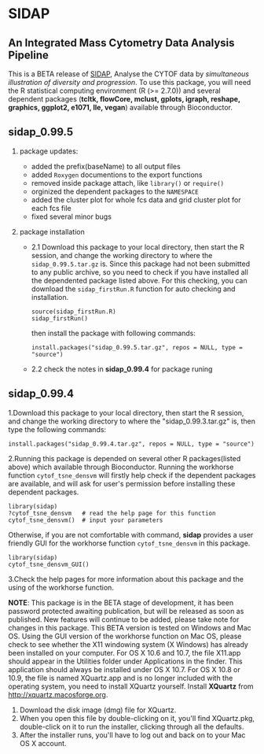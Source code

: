 SIDAP
=================

An Integrated Mass Cytometry Data Analysis Pipeline
-------------------------------------------------------
This is a BETA release of [SIDAP](http://signbioinfo.github.io/SIDAP), Analyse the CYTOF data by *simultaneous illustration of diversity and progression*.
To use this package, you will need the R statistical computing environment (R (>= 2.7.0)) and several dependent 
packages (**tcltk, flowCore, mclust, gplots, igraph, reshape, graphics, ggplot2, e1071, lle, vegan**) available through Bioconductor.


**sidap_0.99.5** 
--------------------
1. package updates:
    + added the prefix(baseName) to all output files
    + added `Roxygen` documentions to the export functions 
    + removed inside package attach, like `library()` or `require()`
    + orginized the dependent packages to the `NAMESPACE`
    + added the cluster plot for whole fcs data and grid cluster plot for each fcs file
    + fixed several minor bugs 
    
2. package installation

    * 2.1 Download this package to your local directory, then start the R session, and change the working directory to where the `sidap_0.99.5.tar.gz` is. Since this package had not been submitted to any public archive, so you need to check if you have installed all the dependented package listed above. For this checking, you can download the `sidap_firstRun.R` function for auto checking and installation.
    
        ```
        source(sidap_firstRun.R)
        sidap_firstRun()
        ```
        
        then install the package with following commands:
        
        ```
        install.packages("sidap_0.99.5.tar.gz", repos = NULL, type = "source")
        ```  
    * 2.2 check the notes in __sidap_0.99.4__ for package runing    
    

**sidap_0.99.4** 
------------------------------------------------
1.Download this package to your local directory, then start the R session, and change the working directory to where the "sidap_0.99.3.tar.gz" is, then
type the following commands:
```
install.packages("sidap_0.99.4.tar.gz", repos = NULL, type = "source")
```  
2.Running this package is depended on several other R packages(listed above) which available through Bioconductor. Running the workhorse function `cytof_tsne_densvm`
will firstly help check if the dependent packages are available, and will ask for user's permission before installing these dependent packages.
```
library(sidap)
?cytof_tsne_densvm   # read the help page for this function
cytof_tsne_densvm()  # input your parameters
```
Otherwise, if you are not comfortable with command, **sidap** provides a user friendly GUI for the workhorse function `cytof_tsne_densvm` in this package.
```
library(sidap)
cytof_tsne_densvm_GUI()
```

3.Check the help pages for more information about this package and the using of the workhorse function.
              
**NOTE**: This package is in the BETA stage of development, it has been password protected awaiting publication, but will be released as soon as published. New features will continue to be added, please take note for changes in this package. This BETA version is tested on Windows and Mac OS. Using the GUI version of the workhorse function on Mac OS, please check to see whether the X11 windowing system (X Windows) has already been installed on your computer. For OS X 10.6 and 10.7, the file X11.app should appear in the Utilities folder under Applications in the finder. This application should always be installed under OS X 10.7. For OS X 10.8 or 10.9, the file is named XQuartz.app and is no longer included with the operating system, you need to install XQuartz yourself. Install **XQuartz** from http://xquartz.macosforge.org.

1. Download the disk image (dmg) file for XQuartz.
2. When you open this file by double-clicking on it, you'll find XQuartz.pkg, double-click on it to run the installer, clicking through all the defaults.
3. After the installer runs, you'll have to log out and back on to your Mac OS X account.

 
 
